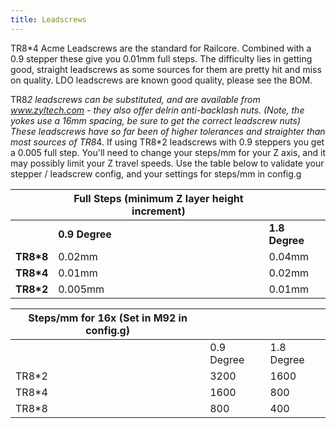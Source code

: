 ```yaml
---
title: Leadscrews
---
```

TR8*4 Acme Leadscrews are the standard for Railcore. Combined with a 0.9 stepper these give you 0.01mm full steps.  The difficulty lies in getting good, straight leadscrews as some sources for them are pretty hit and miss on quality. LDO leadscrews are known good quality, please see the BOM.

TR8*2 leadscrews can be substituted, and are available from www.zyltech.com - they also offer delrin anti-backlash nuts.  (Note, the yokes use a 16mm spacing, be sure to get the correct leadscrew nuts)  These leadscrews have so far been of higher tolerances and straighter than most sources of TR8*4.  If using TR8*2 leadscrews with 0.9 steppers you get a 0.005 full step.  You'll need to change your steps/mm for your Z axis, and it may possibly limit your Z travel speeds.  Use the table below to validate your stepper / leadscrew config, and your settings for steps/mm in config.g

|           | Full Steps (minimum Z layer height increment) |                |
|-----------|-----------------------------------------------|----------------|
|           | **0.9 Degree**                                | **1.8 Degree** |
| **TR8*8** | 0.02mm                                        | 0.04mm         |
| **TR8*4** | 0.01mm                                        | 0.02mm         |
| **TR8*2** | 0.005mm                                       | 0.01mm         |


| Steps/mm for 16x (Set in M92 in config.g) |  |            |
|-------------------------------------------|-----------------------------------------------|------------|
|                                           | 0.9 Degree                                    | 1.8 Degree |
| TR8*2                                     | 3200                                          | 1600       |
| TR8*4                                     | 1600                                          | 800        |
| TR8*8                                     | 800                                           | 400        |

